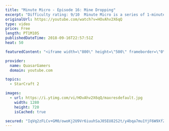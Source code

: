 ```yaml
---
title: "Minute Micro - Episode 16: Mine Dropping"
excerpt: "Difficulty rating: 9/10  Minute Micro is a series of 1-minute videos explaining how to perform common micro techniques. This episode is on mine dropping.  twitch.tv/Quasarprintf"
originalUrl: https://youtube.com/watch?v=HOvAhv2X6qQ
type: video
price: Free
length: PT1M10S
publishedDateTime: 2018-09-16T22:57:51Z
heat: 50

featuredContent: "<iframe width=\"800\" height=\"500\" frameborder=\"0\" src=\"https://www.youtube.com/embed/HOvAhv2X6qQ\" allow=\"accelerometer; autoplay; encrypted-media; gyroscope; picture-in-picture\" allowfullscreen></iframe>"

provider:
  name: QuasarGamers
  domain: youtube.com

topics:
  - StarCraft 2

images:
  - url: https://i.ytimg.com/vi/HOvAhv2X6qQ/maxresdefault.jpg
    width: 1280
    height: 720
    isCached: true

secured: "IqVq2zFLCv+GM0/owoKj2U9Vr6iuuhSaJ05EU82S2t/y4bqa7mu1YjF6W9XfZMhkcw0SHAILml6bRVWk9qGz84t/VTSjhm3GaC1jhBvAmQ4fiNsuiWhmNEvsGA1O0HtY4hQY51XpEjXxm+vzSG9S2LbU1Aj4CqvmlRAeng+coR/PDlI0EabCdhwlbyFXU9/Pd10jqZjNYV+nK0uarX7Ow2HdknsRnQoRvC79EWBpJDYQAzEEVjrZLjgA6I/Txn5ugiWJafDcYPnsScaqrUmCkDc9f2oAz4OSZ+/R2Fg6mQTGtipCVgCeMnumVnijUYkIvkVmRYy3TtAEN9Cg4jM1KfUsWxh7dsaAZhEpM6Z+y8EhU//q8HII9mFSLFzjKpzDge5/a2DJ1VKjDDqTGNbzKkrEEqge6uAtgjJibtGDr68=;c5E2fZe3FxFdcMg2PxfVLg=="
---
```


